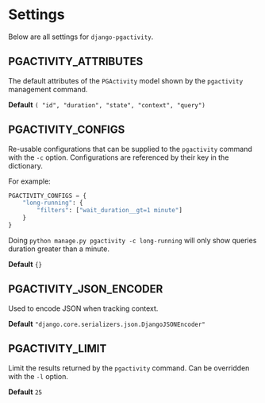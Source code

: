 # Settings

Below are all settings for `django-pgactivity`.

## PGACTIVITY_ATTRIBUTES

The default attributes of the `PGActivity` model shown by the `pgactivity` management command.

**Default** `( "id", "duration", "state", "context", "query")`

## PGACTIVITY_CONFIGS

Re-usable configurations that can be supplied to the `pgactivity` command with the `-c` option. Configurations are referenced by their key in the dictionary.

For example:

```python
PGACTIVITY_CONFIGS = {
    "long-running": {
        "filters": ["wait_duration__gt=1 minute"]
    }
}
```

Doing `python manage.py pgactivity -c long-running` will only show queries duration greater than a minute.

**Default** `{}`

## PGACTIVITY_JSON_ENCODER

Used to encode JSON when tracking context.

**Default** `"django.core.serializers.json.DjangoJSONEncoder"`

## PGACTIVITY_LIMIT

Limit the results returned by the `pgactivity` command. Can be overridden with the `-l` option.

**Default** `25`
